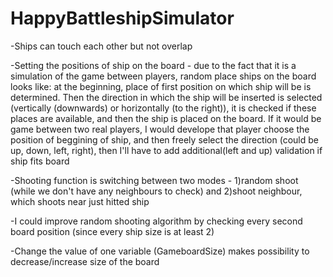 # HappyBattleshipSimulator
-Ships can touch each other but not overlap

-Setting the positions of ship on the board - due to the fact that it is a simulation of the game between players, random place ships on the board looks like: at the beginning, place of first position on which ship will be is determined. Then the direction in which the ship will be inserted is selected (vertically (downwards) or horizontally (to the right)), it is checked if these places are available, and then the ship is placed on the board. If it would be game between two real players, I would develope that player choose the position of beggining of ship, and then freely select the direction (could be up, down, left, right), then I'll have to add additional(left and up) validation if ship fits board 

-Shooting function is switching between two modes - 1)random shoot (while we don't have any neighbours to check) and 2)shoot neighbour, which shoots near just hitted ship

-I could improve random shooting algorithm by checking every second board position (since every ship size is at least 2)

-Change the value of one variable (GameboardSize) makes possibility to decrease/increase size of the board
